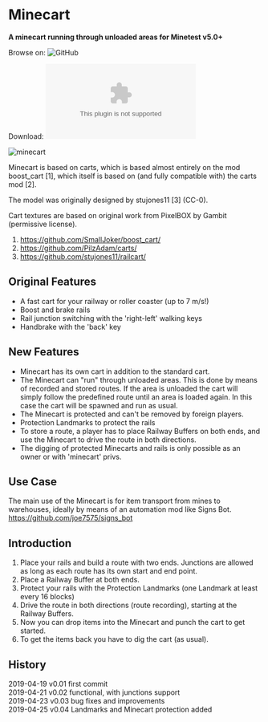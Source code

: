 Minecart
========

**A minecart running through unloaded areas for Minetest v5.0+**


Browse on: ![GitHub](https://github.com/joe7575/minecart)

Download: ![GitHub](https://github.com/joe7575/minecart/archive/master.zip)

![minecart](https://github.com/joe7575/minecart/blob/master/screenshot.png)


Minecart is based on carts, which is
based almost entirely on the mod boost_cart [1], which
itself is based on (and fully compatible with) the carts mod [2].

The model was originally designed by stujones11 [3] (CC-0).

Cart textures are based on original work from PixelBOX by Gambit (permissive
license).


1. https://github.com/SmallJoker/boost_cart/
2. https://github.com/PilzAdam/carts/
3. https://github.com/stujones11/railcart/


Original Features
-----------------
- A fast cart for your railway or roller coaster (up to 7 m/s!)
- Boost and brake rails
- Rail junction switching with the 'right-left' walking keys
- Handbrake with the 'back' key

New Features
------------
- Minecart has its own cart in addition to the standard cart.
- The Minecart can "run" through unloaded areas. This is done by 
  means of recorded and stored routes. If the area is unloaded
  the cart will simply follow the predefined route until an
  area is loaded again. In this case the cart will be spawned and
  run as usual.
- The Minecart is protected and can't be removed by foreign players.
- Protection Landmarks to protect the rails
- To store a route, a player has to place Railway Buffers on both ends,
  and use the Minecart to drive the route in both directions.
- The digging of protected Minecarts and rails is only possible as an owner 
  or with 'minecart' privs.

Use Case
--------
The main use of the Minecart is for item transport from mines to warehouses,
ideally by means of an automation mod like Signs Bot.
https://github.com/joe7575/signs_bot

Introduction
------------

1. Place your rails and build a route with two ends. Junctions are allowed as 
   long as each route has its own start and end point.
2. Place a Railway Buffer at both ends.
3. Protect your rails with the Protection Landmarks (one Landmark at least every 16 blocks)
4. Drive the route in both directions (route recording), starting at the Railway Buffers.
5. Now you can drop items into the Minecart and punch the cart to get started.
6. To get the items back you have to dig the cart (as usual).

History
-------

2019-04-19  v0.01  first commit  
2019-04-21  v0.02  functional, with junctions support  
2019-04-23  v0.03  bug fixes and improvements  
2019-04-25  v0.04  Landmarks and Minecart protection added  

